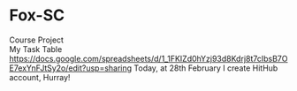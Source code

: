 # Fox-SC
Course Project
<br>My Task Table https://docs.google.com/spreadsheets/d/1_1FKIZd0hYzj93d8Kdrj8t7cIbsB7OE7exYnFJtSy2o/edit?usp=sharing
Today, at 28th February I create HitHub account, Hurray!
